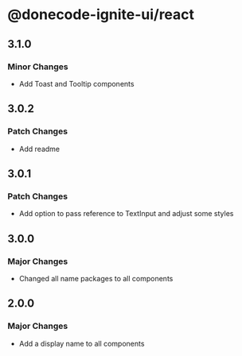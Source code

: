 # @donecode-ignite-ui/react

## 3.1.0

### Minor Changes

- Add Toast and Tooltip components

## 3.0.2

### Patch Changes

- Add readme

## 3.0.1

### Patch Changes

- Add option to pass reference to TextInput and adjust some styles

## 3.0.0

### Major Changes

- Changed all name packages to all components

## 2.0.0

### Major Changes

- Add a display name to all components
